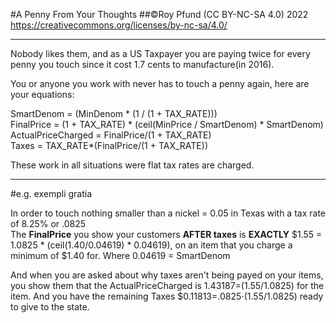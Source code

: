 #A Penny From Your Thoughts
##©Roy Pfund (CC BY-NC-SA 4.0) 2022
https://creativecommons.org/licenses/by-nc-sa/4.0/
________

Nobody likes them, and as a US Taxpayer you are paying twice for every penny you touch since it cost 1.7 cents to manufacture(in 2016).

You or anyone you work with never has to touch a penny again, here are your equations:

SmartDenom = (MinDenom * (1 / (1 + TAX_RATE)))  
FinalPrice = (1 + TAX_RATE) * (ceil(MinPrice / SmartDenom) * SmartDenom)  
ActualPriceCharged = FinalPrice/(1 + TAX_RATE)  
Taxes = TAX_RATE*(FinalPrice/(1 + TAX_RATE))

These work in all situations were flat tax rates are charged.
___

#e.g. exempli gratia

In order to touch nothing smaller than a nickel = 0.05 in Texas with a tax rate of 8.25% or .0825  
The **FinalPrice** you show your customers **AFTER taxes** is **EXACTLY** $1.55 = 1.0825 * (ceil(1.40/0.04619) * 0.04619), on an item that you charge a minimum of $1.40 for. Where 0.04619 = SmartDenom

And when you are asked about why taxes aren't being payed on your items, you show them that the ActualPriceCharged is 1.43187=(1.55/1.0825) for the item. And you have the remaining Taxes $0.11813=.0825⋅(1.55/1.0825) ready to give to the state.

<object type="image/png" data="Pennt2012.png"></object>
